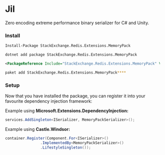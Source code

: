 # Jil

Zero encoding extreme performance binary serializer for C# and Unity.

### Install


```bash
Install-Package StackExchange.Redis.Extensions.MemoryPack
```

```bash
dotnet add package StackExchange.Redis.Extensions.MemoryPack
```

```xml
<PackageReference Include="StackExchange.Redis.Extensions.MemoryPack" Version="8.0.5" />
```

```bash
paket add StackExchange.Redis.Extensions.MemoryPack****
```

### Setup

Now that you have installed the package, you can register it into your favourite dependency injection framework:

Example using **Microsoft.Extensions.DependencyInjection:**

```csharp
services.AddSingleton<ISerializer, MemoryPackSerializer>();
```

Example using **Castle.Windsor:**

```csharp
container.Register(Component.For<ISerializer>()
				.ImplementedBy<MemoryPackSerializer>()
				.LifestyleSingleton());
```
